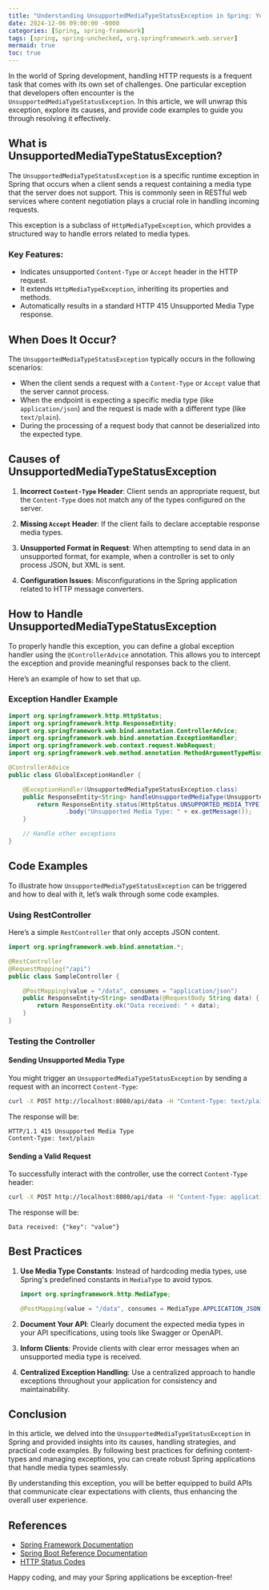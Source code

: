 ```yaml
---
title: "Understanding UnsupportedMediaTypeStatusException in Spring: Your Guide to Handling Media Types"
date: 2024-12-06 09:00:00 -0000
categories: [Spring, spring-framework]
tags: [spring, spring-unchecked, org.springframework.web.server]
mermaid: true
toc: true
---
```



In the world of Spring development, handling HTTP requests is a frequent task that comes with its own set of challenges. One particular exception that developers often encounter is the `UnsupportedMediaTypeStatusException`. In this article, we will unwrap this exception, explore its causes, and provide code examples to guide you through resolving it effectively.

## What is UnsupportedMediaTypeStatusException?

The `UnsupportedMediaTypeStatusException` is a specific runtime exception in Spring that occurs when a client sends a request containing a media type that the server does not support. This is commonly seen in RESTful web services where content negotiation plays a crucial role in handling incoming requests.

This exception is a subclass of `HttpMediaTypeException`, which provides a structured way to handle errors related to media types.

### Key Features:

- Indicates unsupported `Content-Type` or `Accept` header in the HTTP request.
- It extends `HttpMediaTypeException`, inheriting its properties and methods.
- Automatically results in a standard HTTP 415 Unsupported Media Type response.

## When Does It Occur?

The `UnsupportedMediaTypeStatusException` typically occurs in the following scenarios:

- When the client sends a request with a `Content-Type` or `Accept` value that the server cannot process.
- When the endpoint is expecting a specific media type (like `application/json`) and the request is made with a different type (like `text/plain`).
- During the processing of a request body that cannot be deserialized into the expected type.

## Causes of UnsupportedMediaTypeStatusException

1. **Incorrect `Content-Type` Header**: Client sends an appropriate request, but the `Content-Type` does not match any of the types configured on the server.
   
2. **Missing `Accept` Header**: If the client fails to declare acceptable response media types.

3. **Unsupported Format in Request**: When attempting to send data in an unsupported format, for example, when a controller is set to only process JSON, but XML is sent.

4. **Configuration Issues**: Misconfigurations in the Spring application related to HTTP message converters.

## How to Handle UnsupportedMediaTypeStatusException

To properly handle this exception, you can define a global exception handler using the `@ControllerAdvice` annotation. This allows you to intercept the exception and provide meaningful responses back to the client.

Here’s an example of how to set that up.

### Exception Handler Example

```java
import org.springframework.http.HttpStatus;
import org.springframework.http.ResponseEntity;
import org.springframework.web.bind.annotation.ControllerAdvice;
import org.springframework.web.bind.annotation.ExceptionHandler;
import org.springframework.web.context.request.WebRequest;
import org.springframework.web.method.annotation.MethodArgumentTypeMismatchException;

@ControllerAdvice
public class GlobalExceptionHandler {

    @ExceptionHandler(UnsupportedMediaTypeStatusException.class)
    public ResponseEntity<String> handleUnsupportedMediaType(UnsupportedMediaTypeStatusException ex, WebRequest request) {
        return ResponseEntity.status(HttpStatus.UNSUPPORTED_MEDIA_TYPE)
                .body("Unsupported Media Type: " + ex.getMessage());
    }

    // Handle other exceptions
}
```

## Code Examples

To illustrate how `UnsupportedMediaTypeStatusException` can be triggered and how to deal with it, let’s walk through some code examples.

### Using RestController

Here’s a simple `RestController` that only accepts JSON content.

```java
import org.springframework.web.bind.annotation.*;

@RestController
@RequestMapping("/api")
public class SampleController {

    @PostMapping(value = "/data", consumes = "application/json")
    public ResponseEntity<String> sendData(@RequestBody String data) {
        return ResponseEntity.ok("Data received: " + data);
    }
}
```

### Testing the Controller

#### Sending Unsupported Media Type

You might trigger an `UnsupportedMediaTypeStatusException` by sending a request with an incorrect `Content-Type`:

```bash
curl -X POST http://localhost:8080/api/data -H "Content-Type: text/plain" -d "This is a test."
```

The response will be:
```
HTTP/1.1 415 Unsupported Media Type
Content-Type: text/plain
```

#### Sending a Valid Request

To successfully interact with the controller, use the correct `Content-Type` header:

```bash
curl -X POST http://localhost:8080/api/data -H "Content-Type: application/json" -d '{"key": "value"}'
```

The response will be:
```
Data received: {"key": "value"}
```

## Best Practices

1. **Use Media Type Constants**: Instead of hardcoding media types, use Spring's predefined constants in `MediaType` to avoid typos.

   ```java
   import org.springframework.http.MediaType;

   @PostMapping(value = "/data", consumes = MediaType.APPLICATION_JSON_VALUE)
   ```

2. **Document Your API**: Clearly document the expected media types in your API specifications, using tools like Swagger or OpenAPI.

3. **Inform Clients**: Provide clients with clear error messages when an unsupported media type is received.

4. **Centralized Exception Handling**: Use a centralized approach to handle exceptions throughout your application for consistency and maintainability.

## Conclusion

In this article, we delved into the `UnsupportedMediaTypeStatusException` in Spring and provided insights into its causes, handling strategies, and practical code examples. By following best practices for defining content-types and managing exceptions, you can create robust Spring applications that handle media types seamlessly.

By understanding this exception, you will be better equipped to build APIs that communicate clear expectations with clients, thus enhancing the overall user experience.

## References

- [Spring Framework Documentation](https://docs.spring.io/spring-framework/docs/current/reference/html/web.html#mvc)
- [Spring Boot Reference Documentation](https://docs.spring.io/spring-boot/docs/current/reference/htmlsingle/)
- [HTTP Status Codes](https://developer.mozilla.org/en-US/docs/Web/HTTP/Status) 

Happy coding, and may your Spring applications be exception-free!
